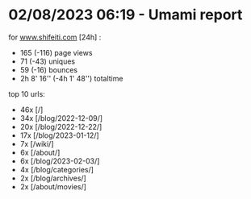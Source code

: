# 02/08/2023 06:19 - Umami report
for www.shifeiti.com [24h] :

 - 165 (-116) page views
 - 71 (-43) uniques
 - 59 (-16) bounces
 - 2h 8' 16'' (-4h 1' 48'') totaltime


top 10 urls:
 - 46x [/]
 - 34x [/blog/2022-12-09/]
 - 20x [/blog/2022-12-22/]
 - 17x [/blog/2023-01-12/]
 - 7x [/wiki/]
 - 6x [/about/]
 - 6x [/blog/2023-02-03/]
 - 4x [/blog/categories/]
 - 2x [/blog/archives/]
 - 2x [/about/movies/]


